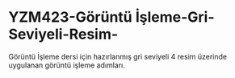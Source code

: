 # YZM423-Görüntü İşleme-Gri-Seviyeli-Resim-
Görüntü İşleme dersi için hazırlanmış gri seviyeli 4 resim üzerinde uygulanan görüntü işleme adımları.
